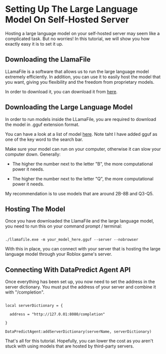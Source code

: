 # Setting Up The Large Language Model On Self-Hosted Server

Hosting a large language model on your self-hosted server may seem like a complicated task. But no worries! In this tutorial, we will show you how exactly easy it is to set it up.

## Downloading the LlamaFile

LLamaFile is a software that allows us to run the large language model extremely efficiently. In addition, you can use it to easily host the model that you want, giving you flexibility and the freedom from proprietary models.

In order to download it, you can download it from [here](https://github.com/Mozilla-Ocho/llamafile).

## Downloading the Large Language Model

In order to run models inside the LLamaFile, you are required to download the model in .gguf extension format.

You can have a look at a list of model [here](https://huggingface.co/models?sort=trending&search=gguf). Note taht I have added gguf as one of the key word to the search bar.

Make sure your model can run on your computer, otherwise it can slow your computer down. Generally:

* The higher the number next to the letter "B", the more computational power it needs.

* The higher the number next to the letter "Q", the more computational power it needs.

My recommendation is to use models that are around 2B-8B and Q3-Q5.

## Hosting The Model

Once you have downloaded the LlamaFile and the large language model, you need to run this on your command prompt / terminal:

```

./llamafile.exe -m your_model_here.gguf --server --nobrowser

```

With this in place, you can connect with your server that is hosting the large language model through your Roblox game's server.

## Connecting With DataPredict Agent API

Once everything has been set up, you now need to set the address in the server dictionary. You must put the address of your server and combine it with "/completion".

```

local serverDictionary = {

  address = "http://127.0.01:8080/completion"

}

DataPredictAgent:addServerDictionary(serverName, serverDictionary)

```

That's all for this tutorial. Hopefully, you can lower the cost as you aren't stuck with using models that are hosted by third-party servers.
